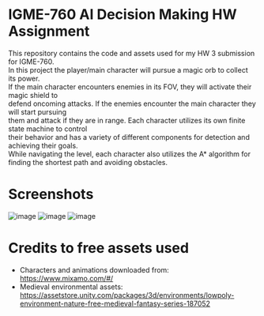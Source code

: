# IGME-760 AI Decision Making HW Assignment
This repository contains the code and assets used for my HW 3 submission for IGME-760.<br>
In this project the player/main character will pursue a magic orb to collect its power.<br>
If the main character encounters enemies in its FOV, they will activate their magic shield to<br>
defend oncoming attacks. If the enemies encounter the main character they will start pursuing<br>
them and attack if they are in range. Each character utilizes its own finite state machine to control<br>
their behavior and has a variety of different components for detection and achieving their goals.<br>
While navigating the level, each character also utilizes the A* algorithm for finding the shortest path and avoiding obstacles.

# Screenshots
![image](https://github.com/mythguy1226/igme760DecisionMaking/assets/26527955/4790f75d-2762-4571-ac6c-7f7ee29a0e6b)
![image](https://github.com/mythguy1226/igme760DecisionMaking/assets/26527955/1c749e0b-7d51-44ed-b023-c58ac0c55a24)
![image](https://github.com/mythguy1226/igme760DecisionMaking/assets/26527955/08c18d36-748d-4dbe-a2c6-0bca34c4e45f)

# Credits to free assets used
- Characters and animations downloaded from: https://www.mixamo.com/#/
- Medieval environmental assets: https://assetstore.unity.com/packages/3d/environments/lowpoly-environment-nature-free-medieval-fantasy-series-187052
